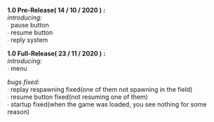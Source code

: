 **1.0 Pre-Release( 14 / 10 / 2020 ) :**                
*introducing:*                
∙ pause button                
∙ resume button                
∙ reply system                


**1.0 Full-Release( 23 / 11 / 2020 ) :**                
*introducing:*                
∙ menu                

*bugs fixed:*                
∙ replay respawning fixed(one of them not spawning in the field)                
∙ resume button fixed(not resuming one of them)                
∙ startup fixed(when the game was loaded, you see nothing for some reason)                
